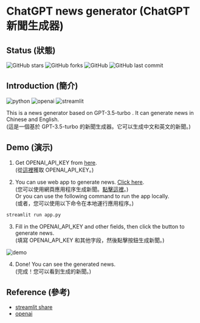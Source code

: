 <!--
 * @Author: hibana2077 hibana2077@gmail.com
 * @Date: 2023-03-09 14:18:57
 * @LastEditors: hibana2077 hibana2077@gmail.com
 * @LastEditTime: 2023-03-09 22:50:54
 * @FilePath: \GPT_news_generator\README.md
 * @Description: 这是默认设置,请设置`customMade`, 打开koroFileHeader查看配置 进行设置: https://github.com/OBKoro1/koro1FileHeader/wiki/%E9%85%8D%E7%BD%AE
-->
# ChatGPT news generator (ChatGPT 新聞生成器)

## Status (狀態)

![GitHub stars](https://img.shields.io/github/stars/hibana2077/GPT_news_generator?style=social)
![GitHub forks](https://img.shields.io/github/forks/hibana2077/GPT_news_generator?style=social)
![GitHub](https://img.shields.io/github/license/hibana2077/GPT_news_generator)
![GitHub last commit](https://img.shields.io/github/last-commit/hibana2077/GPT_news_generator)

## Introduction (簡介)

![python](https://img.shields.io/badge/python-3.10-blue?style=plastic-square&logo=python)
![openai](https://img.shields.io/badge/openai-0.27.0-blue?style=plastic-square&logo=openai)
![streamlit](https://img.shields.io/badge/streamlit-1.19.0-red?style=plastic-square&logo=streamlit)

This is a news generator based on GPT-3.5-turbo . It can generate news in Chinese and English. </br>(這是一個基於 GPT-3.5-turbo 的新聞生成器。它可以生成中文和英文的新聞。)

## Demo (演示)

1. Get OPENAI_API_KEY from [here](https://platform.openai.com/account/billing/overview).</br>(從[這裡](https://platform.openai.com/account/billing/overview)獲取 OPENAI_API_KEY。)

2. You can use web app to generate news. [Click here](https://hibana2077-gpt-news-generator-srcmain-0osgu0.streamlit.app/).</br>(您可以使用網頁應用程序生成新聞。[點擊這裡](https://hibana2077-gpt-news-generator-srcmain-0osgu0.streamlit.app/)。)</br>
Or you can use the following command to run the app locally.</br>(或者，您可以使用以下命令在本地運行應用程序。)
```bash
streamlit run app.py
```

3. Fill in the OPENAI_API_KEY and other fields, then click the button to generate news.</br>(填寫 OPENAI_API_KEY 和其他字段，然後點擊按鈕生成新聞。)

![demo](https://media.discordapp.net/attachments/868759966431973416/1083297847597875210/image.png?width=364&height=590)

4. Done! You can see the generated news.</br>(完成！您可以看到生成的新聞。)

## Reference (參考)

- [streamlit share](https://share.streamlit.io/)
- [openai](https://openai.com/)